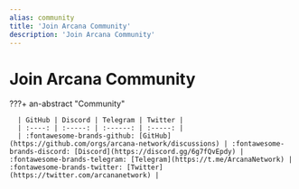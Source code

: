 ```yaml
---
alias: community
title: 'Join Arcana Community'
description: 'Join Arcana Community'
---
```


# Join Arcana Community

???+ an-abstract "Community"

      | GitHub | Discord | Telegram | Twitter |
      | :----: | :-----: | :------: | :-----: |
      | :fontawesome-brands-github: [GitHub](https://github.com/orgs/arcana-network/discussions) | :fontawesome-brands-discord: [Discord](https://discord.gg/6g7fQvEpdy) | :fontawesome-brands-telegram: [Telegram](https://t.me/ArcanaNetwork) | :fontawesome-brands-twitter: [Twitter](https://twitter.com/arcananetwork) | 